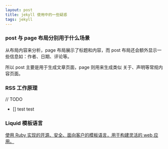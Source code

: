 ```yaml
---
layout: post
title: jekyll 使用中的一些疑惑
tags: jekyll
---
```


### post 与 page 布局分别用于什么场景
从布局内容来分析，page 布局展示了标题和内容，而 post 布局还会额外显示一些信息如：作者、日期、评论等。

所以 post 主要是用于生成文章页面，page 则用来生成类似 关于、声明等常规内容页面。

### RSS 工作原理
// TODO
- [] test test

### Liquid 模板语言

[使用 Ruby 实现的开源、安全、面向客户的模板语言，用于构建灵活的 web 应用。](https://liquid.bootcss.com/)
